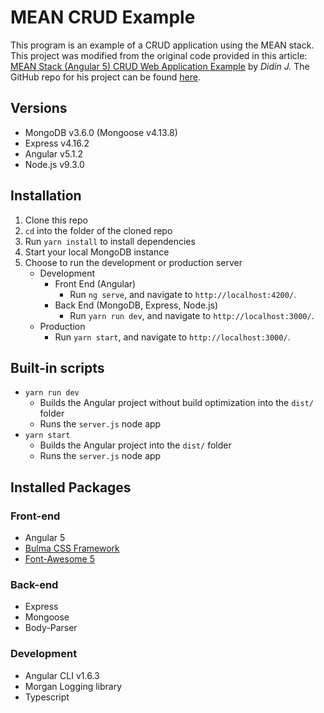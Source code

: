 # MEAN CRUD Example
This program is an example of a CRUD application using the MEAN stack.  This project was modified from the original code provided in this article: [MEAN Stack (Angular 5) CRUD Web Application Example](https://www.djamware.com/post/5a0673c880aca7739224ee21/mean-stack-angular-5-crud-web-application-example) by *Didin J.*  The GitHub repo for his project can be found [here](https://github.com/didinj/mean-stack-angular5-crud).

## Versions
* MongoDB v3.6.0 (Mongoose v4.13.8)
* Express v4.16.2
* Angular v5.1.2
* Node.js v9.3.0

## Installation
1. Clone this repo
1. `cd` into the folder of the cloned repo
1. Run `yarn install` to install dependencies
1. Start your local MongoDB instance
1. Choose to run the development or production server
    * Development
        * Front End (Angular)
            * Run `ng serve`, and navigate to `http://localhost:4200/`. 
        * Back End (MongoDB, Express, Node.js)
            * Run `yarn run dev`, and navigate to `http://localhost:3000/`.
    * Production
        * Run `yarn start`, and navigate to `http://localhost:3000/`.

## Built-in scripts
* `yarn run dev`
    * Builds the Angular project without build optimization into the `dist/` folder
    * Runs the `server.js` node app
* `yarn start`
    * Builds the Angular project into the `dist/` folder
    * Runs the `server.js` node app

## Installed Packages
### Front-end
* Angular 5
* [Bulma CSS Framework](https://bulma.io/)
* [Font-Awesome 5](https://fontawesome.com/)

### Back-end
* Express
* Mongoose
* Body-Parser

### Development
* Angular CLI v1.6.3
* Morgan Logging library
* Typescript
